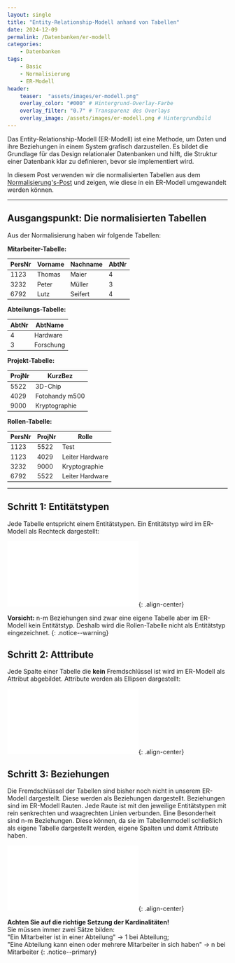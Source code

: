 ```yaml
---
layout: single
title: "Entity-Relationship-Modell anhand von Tabellen"
date: 2024-12-09
permalink: /Datenbanken/er-modell
categories:
    - Datenbanken
tags:
    - Basic
    - Normalisierung
    - ER-Modell
header:
    teaser:  "assets/images/er-modell.png"
    overlay_color: "#000" # Hintergrund-Overlay-Farbe
    overlay_filter: "0.7" # Transparenz des Overlays
    overlay_image: /assets/images/er-modell.png # Hintergrundbild
---
```


Das Entity-Relationship-Modell (ER-Modell) ist eine Methode, um Daten und ihre Beziehungen in einem System grafisch darzustellen. Es bildet die Grundlage für das Design relationaler Datenbanken und hilft, die Struktur einer Datenbank klar zu definieren, bevor sie implementiert wird.

In diesem Post verwenden wir die normalisierten Tabellen aus dem [Normalisierung's-Post](/Datenbanken/Normalisierung) und zeigen, wie diese in ein ER-Modell umgewandelt werden können.

---

## Ausgangspunkt: Die normalisierten Tabellen

Aus der Normalisierung haben wir folgende Tabellen:


**Mitarbeiter-Tabelle:**

| PersNr | Vorname | Nachname | AbtNr | 
|--------|---------|----------|-------|
| 1123   | Thomas  | Maier    | 4     | 
| 3232   | Peter   | Müller   | 3     | 
| 6792   | Lutz    | Seifert  | 4     | 

**Abteilungs-Tabelle:**

| AbtNr | AbtName   | 
|-------|-----------|
| 4     | Hardware  | 
| 3     | Forschung | 

**Projekt-Tabelle:**

| ProjNr   | KurzBez        |
|----------|----------------|
| 5522     | 3D-Chip        |
| 4029     | Fotohandy m500 |
| 9000     | Kryptographie  |

**Rollen-Tabelle:**

| PersNr | ProjNr  | Rolle           |
|--------|---------|-----------------|
| 1123   | 5522    | Test            |
| 1123   | 4029    | Leiter Hardware |
| 3232   | 9000    | Kryptographie   |
| 6792   | 5522    | Leiter Hardware |

---

## Schritt 1: Entitätstypen

Jede Tabelle entspricht einem Entitätstypen. Ein Entitätstyp wird im ER-Modell als Rechteck dargestellt:

![image-center](/assets/images/Schritt1.pdf){: .align-center}

**Vorsicht:** n-m Beziehungen sind zwar eine eigene Tabelle aber im ER-Modell kein Entitätstyp. Deshalb wird die Rollen-Tabelle nicht als Entitätstyp eingezeichnet.
{: .notice--warning}

## Schritt 2: Atttribute

Jede Spalte einer Tabelle die **kein** Fremdschlüssel ist wird im ER-Modell als Attribut abgebildet. Attribute werden als Ellipsen dargestellt:

![image-center](/assets/images/Schritt2.pdf){: .align-center}

## Schritt 3: Beziehungen

Die Fremdschlüssel der Tabellen sind bisher noch nicht in unserem ER-Modell dargestellt. Diese werden als Beziehungen dargestellt.
Beziehungen sind im ER-Modell Rauten. Jede Raute ist mit den jeweilige Entitätstypen mit rein senkrechten und waagrechten Linien verbunden.
Eine Besonderheit sind n-m Beziehungen. Diese können, da sie im Tabellenmodell schließlich als eigene Tabelle dargestellt werden, eigene Spalten und damit Attribute haben.

![image-center](/assets/images/Schritt3.pdf){: .align-center}

**Achten Sie auf die richtige Setzung der Kardinalitäten!**  
Sie müssen immer zwei Sätze bilden:  
"Ein Mitarbeiter ist in einer Abteilung" -> 1 bei Abteilung;  
"Eine Abteilung kann einen oder mehrere Mitarbeiter in sich haben" -> n bei Mitarbeiter
{: .notice--primary}